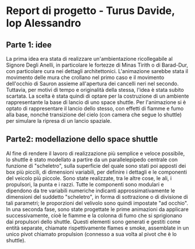 # Report di progetto - Turus Davide, Iop Alessandro
## Parte 1: idee
La prima idea era stata di realizzare un'ambientazione ricollegabile al Signore Degli Anelli, in particolare le fortezze di Minas Tirith o di Barad-Dur, con particolare cura nei dettagli architettonici. L'animazione sarebbe stata il movimento delle mura che crollano nel primo caso e il movimento dell'occhio di Sauron assieme all'apertura dei cancelli neri nel secondo. Tuttavia, per motivi di tempo e originalità della stessa, l'idea è stata subito scartata.
La scelta è stata quindi di optare per la costruzione di un ambiente rappresentante la base di lancio di uno space shuttle. Per l'animazione si è optato di rappresentare il lancio dello stesso, con effetti di fiamme e fumo alla base, nonché transizione del cielo (con camera che segue lo shuttle) per simulare la ripresa di un lancio spaziale.

## Parte2: modellazione dello space shuttle
Al fine di rendere il lavoro di realizzazione più semplice e veloce possibile, lo shuttle è stato modellato a partire da un parallelepipedo centrale con funzione di "scheletro", sulla superficie del quale sono stati poi apposti dei box più piccili, di dimensioni variabili, per definire i dettagli e le componenti del veicolo più piccole. Sono state realizzate, tra le altre cose, le ali, i propulsori, la punta e i razzi. Tutte le componenti sono modulari e dipendono da tre variabili numeriche indicanti approssimativamente le dimensioni del suddetto "scheletro", in forma di sottrazione o di divisione di tali parametri; le proporzioni del velivolo sono quindi impostate "ad occhio".
In una seconda fase, sono state progettate le prime animazioni da applicare successivamente, cioè le fiamme e la colonna di fumo che si sprigionano dai propulsori dello shuttle. Questi elementi sono generati e gestiti come entità separate, chiamate rispettivamente flames e smoke, assemblate in un unico pivot chiamato propulsion (connesso a sua volta al pivot che è lo shuttle).